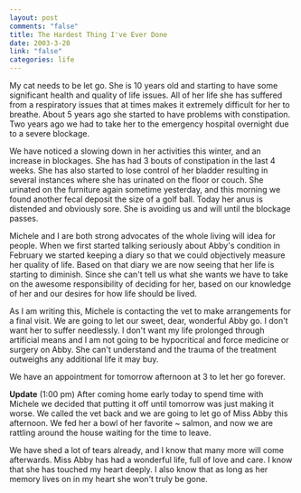 ```yaml
--- 
layout: post
comments: "false"
title: The Hardest Thing I've Ever Done
date: 2003-3-20
link: "false"
categories: life
---
```

My cat needs to be let go. She is 10 years old and starting to have some significant health and quality of life issues. All of her life she has suffered from a respiratory issues that at times makes it extremely difficult for her to breathe. About 5 years ago she started to have problems with constipation. Two years ago we had to take her to the emergency hospital overnight due to a severe blockage.

We have noticed a slowing down in her activities this winter, and an increase in blockages. She has had 3 bouts of constipation in the last 4 weeks. She has also started to lose control of her bladder resulting in several instances where she has urinated on the floor or couch. She urinated on the furniture again sometime yesterday, and this morning we found another fecal deposit the size of a golf ball. Today her anus is distended and obviously sore. She is avoiding us and will until the blockage passes.

Michele and I are both strong advocates of the whole living will idea for people. When we first started talking seriously about Abby's condition in February we started keeping a diary so that we could objectively measure her quality of life. Based on that diary we are now seeing that her life is starting to diminish. Since she can't tell us what she wants we have to take on the awesome responsibility of deciding for her, based on our knowledge of her and our desires for how life should be lived.

As I am writing this, Michele is contacting the vet to make arrangements for a final visit. We are going to let our sweet, dear, wonderful Abby go. I don't want her to suffer needlessly. I don't want my life prolonged through artificial means and I am not going to be hypocritical and force medicine or surgery on Abby. She can't understand and the trauma of the treatment outweighs any additional life it may buy.

We have an appointment for tomorrow afternoon at 3 to let her go forever.

<strong>Update</strong> (1:00 pm) After coming home early today to spend time with Michele we decided that putting it off until tomorrow was just making it worse. We called the vet back and we are going to let go of Miss Abby this afternoon. We fed her a bowl of her favorite ~ salmon, and now we are rattling around the house waiting for the time to leave.

We have shed a lot of tears already, and I know that many more will come afterwards. Miss Abby has had a wonderful life, full of love and care. I know that she has touched my heart deeply. I also know that as long as her memory lives on in my heart she won't truly be gone.
